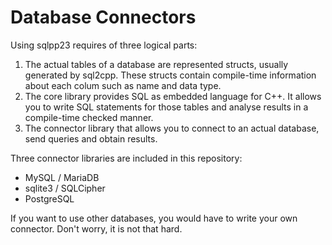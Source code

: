 # Database Connectors

Using sqlpp23 requires of three logical parts:
1. The actual tables of a database are represented structs, usually generated by sql2cpp. These structs contain compile-time information about each colum such as name and data type.
2. The core library provides SQL as embedded language for C++. It allows you to write SQL statements for those tables and analyse results in a compile-time checked manner.
3. The connector library that allows you to connect to an actual database, send queries and obtain results.

Three connector libraries are included in this repository:

  * MySQL / MariaDB
  * sqlite3 / SQLCipher
  * PostgreSQL

If you want to use other databases, you would have to write your own connector. Don't worry, it is not that hard.

